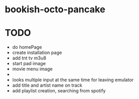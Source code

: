 # bookish-octo-pancake

# TODO

- do homePage
- create installation page
- add tnt tv m3u8
- start pad image
- movie menu image
- 
- looks multiple input at the same time for leaving emulator
- add title and artist name on track
- add playlist creation, searching from spotify